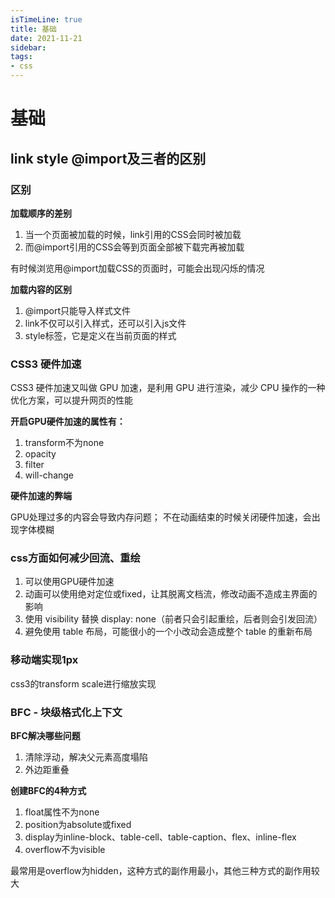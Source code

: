 ```yaml
---
isTimeLine: true
title: 基础
date: 2021-11-21
sidebar: 
tags:
- css
---
```

# 基础


## link style @import及三者的区别

### 区别

**加载顺序的差别**

1. 当一个页面被加载的时候，link引用的CSS会同时被加载
2. 而@import引用的CSS会等到页面全部被下载完再被加载

有时候浏览用@import加载CSS的页面时，可能会出现闪烁的情况

**加载内容的区别**

1. @import只能导入样式文件
2. link不仅可以引入样式，还可以引入js文件
3. style标签，它是定义在当前页面的样式

### CSS3 硬件加速

CSS3 硬件加速又叫做 GPU 加速，是利用 GPU 进行渲染，减少 CPU 操作的一种优化方案，可以提升网页的性能

**开启GPU硬件加速的属性有：**

1. transform不为none
2. opacity
3. filter
4. will-change

**硬件加速的弊端**

GPU处理过多的内容会导致内存问题；
不在动画结束的时候关闭硬件加速，会出现字体模糊



### css方面如何减少回流、重绘

1. 可以使用GPU硬件加速
2. 动画可以使用绝对定位或fixed，让其脱离文档流，修改动画不造成主界面的影响
3. 使用 visibility 替换 display: none（前者只会引起重绘，后者则会引发回流）
4. 避免使用 table 布局，可能很小的一个小改动会造成整个 table 的重新布局


### 移动端实现1px

css3的transform scale进行缩放实现

### BFC - 块级格式化上下文

**BFC解决哪些问题**

1. 清除浮动，解决父元素高度塌陷
2. 外边距重叠

**创建BFC的4种方式**

1. float属性不为none
2. position为absolute或fixed
3. display为inline-block、table-cell、table-caption、flex、inline-flex
4. overflow不为visible

最常用是overflow为hidden，这种方式的副作用最小，其他三种方式的副作用较大














